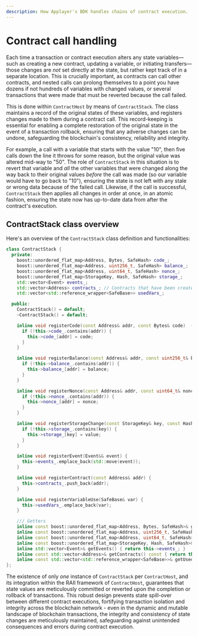 ```yaml
---
description: How Applayer's BDK handles chains of contract execution.
---
```


# Contract call handling

Each time a transaction or contract execution alters any state variables—such as creating a new contract, updating a variable, or initiating transfers—those changes are *not* set directly at the state, but rather kept track of in a separate location. This is crucially important, as contracts can call other contracts, and nested calls can prolong themselves to a point you have dozens if not hundreds of variables with changed values, or several transactions that were made that must be reverted because the call failed.

This is done within `ContractHost` by means of `ContractStack`. The class maintains a record of the original states of these variables, and registers changes made to them during a contract call. This record-keeping is essential for enabling a complete restoration of the original state in the event of a transaction rollback, ensuring that any adverse changes can be undone, safeguarding the blockchain's consistency, reliability and integrity.

For example, a call with a variable that starts with the value "10", then five calls down the line it throws for some reason, but the original value was altered mid-way to "50". The role of `ContractStack` in this situation is to revert that variable and *all* the other variables that were changed along the way back to their original values *before* the call was made (so our variable would have to go back to "10"), ensuring the state is not left with any stale or wrong data because of the failed call. Likewise, if the call is successful, `ContractStack` then applies all changes in order at once, in an atomic fashion, ensuring the state now has up-to-date data from after the contract's execution.

## ContractStack class overview

Here's an overview of the `ContractStack` class definition and functionalities:

```c++
class ContractStack {
  private:
    boost::unordered_flat_map<Address, Bytes, SafeHash> code_;
    boost::unordered_flat_map<Address, uint256_t, SafeHash> balance_;
    boost::unordered_flat_map<Address, uint64_t, SafeHash> nonce_;
    boost::unordered_flat_map<StorageKey, Hash, SafeHash> storage_;
    std::vector<Event> events_;
    std::vector<Address> contracts_; // Contracts that have been created during the execution of the call, we need to revert them if the call reverts.
    std::vector<std::reference_wrapper<SafeBase>> usedVars_;

  public:
    ContractStack() = default;
    ~ContractStack() = default;

    inline void registerCode(const Address& addr, const Bytes& code)  {
      if (!this->code_.contains(addr)) {
        this->code_[addr] = code;
      }
    }

    inline void registerBalance(const Address& addr, const uint256_t& balance) {
      if (!this->balance_.contains(addr)) {
        this->balance_[addr] = balance;
      }
    }

    inline void registerNonce(const Address& addr, const uint64_t& nonce) {
      if (!this->nonce_.contains(addr)) {
        this->nonce_[addr] = nonce;
      }
    }

    inline void registerStorageChange(const StorageKey& key, const Hash& value) {
      if (!this->storage_.contains(key)) {
        this->storage_[key] = value;
      }
    }

    inline void registerEvent(Event&& event) {
      this->events_.emplace_back(std::move(event));
    }

    inline void registerContract(const Address& addr) {
      this->contracts_.push_back(addr);
    }

    inline void registerVariableUse(SafeBase& var) {
      this->usedVars_.emplace_back(var);
    }

    /// Getters
    inline const boost::unordered_flat_map<Address, Bytes, SafeHash>& getCode() const { return this->code_; }
    inline const boost::unordered_flat_map<Address, uint256_t, SafeHash>& getBalance() const { return this->balance_; }
    inline const boost::unordered_flat_map<Address, uint64_t, SafeHash>& getNonce() const { return this->nonce_; }
    inline const boost::unordered_flat_map<StorageKey, Hash, SafeHash>& getStorage() const { return this->storage_; }
    inline std::vector<Event>& getEvents() { return this->events_; }
    inline const std::vector<Address>& getContracts() const { return this->contracts_; }
    inline const std::vector<std::reference_wrapper<SafeBase>>& getUsedVars() const { return this->usedVars_; }
};
```

The existence of only *one* instance of `ContractStack` per `ContractHost`, and its integration within the RAII framework of `ContractHost`, guarantees that state values are meticulously committed or reverted upon the completion or rollback of transactions. This robust design prevents state spill-over between different contract executions, fortifying transaction isolation and integrity across the blockchain network - even in the dynamic and mutable landscape of blockchain transactions, the integrity and consistency of state changes are meticulously maintained, safeguarding against unintended consequences and errors during contract execution.

